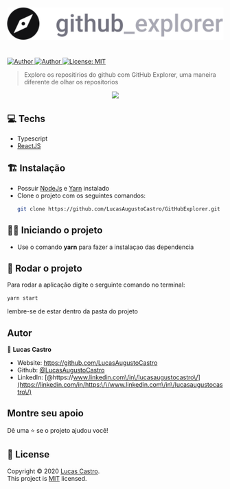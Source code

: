 <p align="center">

  <img src=".github/logo.svg" width="2000px">
</p>

<h1></h1>

<p>

  <a href="https://github.com/LucasAugustoCastro" target="_blank">
    <img alt="Author" src="https://img.shields.io/badge/author-LucasAugustoCastro-CF0000?style=flat-square" />
  </a>
  <a href="#" target="_blank">
    <img alt="Author" src="https://img.shields.io/github/languages/count/LucasAugustoCastro/GitHubExplorer?color=%23D54F44&style=flat-square" />
  </a>

  <a href="https://github.com/LucasAugustoCastro/GoBarberGoStack/blob/master/LICENSE" target="_blank">
    <img alt="License: MIT" src="https://img.shields.io/badge/License-MIT-yellow.svg" />
  </a>
</p>

>Explore os repositirios do github com GitHub Explorer, uma maneira diferente de olhar os repositorios
<p align="center">

  <img src=".github/githubExplorer.gif">
</p>


## 💻️ Techs
- Typescript
- [ReactJS](https://pt-br.reactjs.org/)


## 🏗 Instalação
- Possuir [NodeJs](https://nodejs.org/en/) e [Yarn](https://classic.yarnpkg.com/pt-BR/docs/install/) instalado
- Clone o projeto com os seguintes comandos:
  ```sh
  git clone https://github.com/LucasAugustoCastro/GitHubExplorer.git
  ```


## 🚴‍♂️️ Iniciando o projeto
- Use o comando **yarn** para fazer a instalaçao das dependencia

## 👀️ Rodar o projeto

Para rodar a aplicação digite o serguinte comando no terminal:

```sh
yarn start
```
lembre-se de estar dentro da pasta do projeto


## Autor

👤 **Lucas Castro**

* Website: https://github.com/LucasAugustoCastro
* Github: [@LucasAugustoCastro](https://github.com/LucasAugustoCastro)
* LinkedIn: [@https:\/\/www.linkedin.com\/in\/lucasaugustocastro\/](https://linkedin.com/in/https:\/\/www.linkedin.com\/in\/lucasaugustocastro\/)

## Montre seu apoio

Dê uma ⭐️ se o projeto ajudou você!

## 📝 License

Copyright © 2020 [Lucas Castro](https://github.com/LucasAugustoCastro).<br />
This project is [MIT](https://github.com/LucasAugustoCastro/GitHubExplorer/blob/master/LICENSE) licensed.
